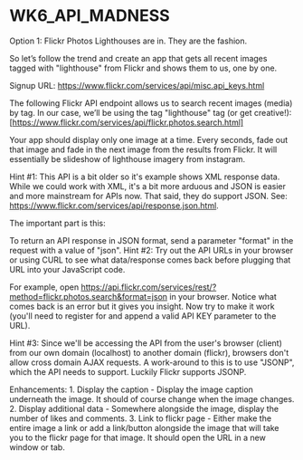 # WK6_API_MADNESS

Option 1: Flickr Photos
Lighthouses are in. They are the fashion.

So let’s follow the trend and create an app that gets all recent images tagged with "lighthouse" from Flickr and shows them to us, one by one.

Signup URL: https://www.flickr.com/services/api/misc.api_keys.html

The following Flickr API endpoint allows us to search recent images (media) by tag. In our case, we’ll be using the tag "lighthouse" tag (or get creative!): [https://www.flickr.com/services/api/flickr.photos.search.html]

Your app should display only one image at a time. Every seconds, fade out that image and fade in the next image from the results from Flickr. It will essentially be slideshow of lighthouse imagery from instagram.

Hint #1: This API is a bit older so it's example shows XML response data. While we could work with XML, it's a bit more arduous and JSON is easier and more mainstream for APIs now. That said, they do support JSON. See: https://www.flickr.com/services/api/response.json.html.

The important part is this:

To return an API response in JSON format, send a parameter "format" in the request with a value of "json".
Hint #2: Try out the API URLs in your browser or using CURL to see what data/response comes back before plugging that URL into your JavaScript code.

For example, open https://api.flickr.com/services/rest/?method=flickr.photos.search&format=json in your browser. Notice what comes back is an error but it gives you insight. Now try to make it work (you'll need to register for and append a valid API KEY parameter to the URL).

Hint #3: Since we'll be accessing the API from the user's browser (client) from our own domain (localhost) to another domain (flickr), browsers don't allow cross domain AJAX requests. A work-around to this is to use "JSONP", which the API needs to support. Luckily Flickr supports JSONP.

Enhancements: 1. Display the caption - Display the image caption underneath the image. It should of course change when the image changes. 2. Display additional data - Somewhere alongside the image, display the number of likes and comments. 3. Link to flickr page - Either make the entire image a link or add a link/button alongside the image that will take you to the flickr page for that image. It should open the URL in a new window or tab.
